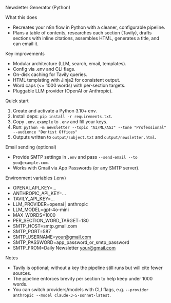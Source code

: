 Newsletter Generator (Python)

What this does
- Recreates your n8n flow in Python with a cleaner, configurable pipeline.
- Plans a table of contents, researches each section (Tavily), drafts sections with inline citations, assembles HTML, generates a title, and can email it.

Key improvements
- Modular architecture (LLM, search, email, templates).
- Config via .env and CLI flags.
- On-disk caching for Tavily queries.
- HTML templating with Jinja2 for consistent output.
- Word caps (<= 1000 words) with per-section targets.
- Pluggable LLM provider (OpenAI or Anthropic).

Quick start
1) Create and activate a Python 3.10+ env.
2) Install deps: `pip install -r requirements.txt`.
3) Copy `.env.example` to `.env` and fill your keys.
4) Run:
   `python -m newsletter --topic "AI/ML/AGI" --tone "Professional" --audience "Dentist Offices"`
5) Outputs written to `output/subject.txt` and `output/newsletter.html`.

Email sending (optional)
- Provide SMTP settings in `.env` and pass `--send-email --to you@example.com`.
- Works with Gmail via App Passwords (or any SMTP server).

Environment variables (.env)
- OPENAI_API_KEY=...
- ANTHROPIC_API_KEY=...
- TAVILY_API_KEY=...
- LLM_PROVIDER=openai | anthropic
- LLM_MODEL=gpt-4o-mini
- MAX_WORDS=1000
- PER_SECTION_WORD_TARGET=180
- SMTP_HOST=smtp.gmail.com
- SMTP_PORT=587
- SMTP_USERNAME=your@gmail.com
- SMTP_PASSWORD=app_password_or_smtp_password
- SMTP_FROM=Daily Newsletter <your@gmail.com>

Notes
- Tavily is optional; without a key the pipeline still runs but will cite fewer sources.
- The pipeline enforces brevity per section to help keep under 1000 words.
- You can switch providers/models with CLI flags, e.g. `--provider anthropic --model claude-3-5-sonnet-latest`.


